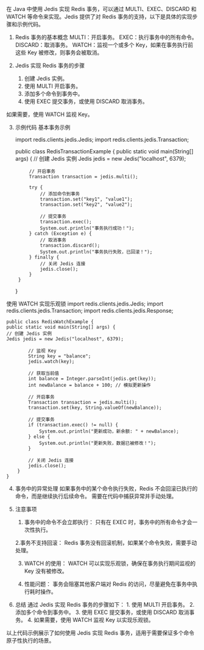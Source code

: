 在 Java 中使用 Jedis 实现 Redis 事务，可以通过 MULTI、EXEC、DISCARD 和 WATCH 等命令来实现。Jedis 提供了对 Redis 事务的支持，以下是具体的实现步骤和示例代码。

1. Redis 事务的基本概念
    MULTI：开启事务。
    EXEC：执行事务中的所有命令。
    DISCARD：取消事务。
    WATCH：监视一个或多个 Key，如果在事务执行前这些 Key 被修改，则事务会被取消。

2. Jedis 实现 Redis 事务的步骤
    1. 创建 Jedis 实例。
    2. 使用 MULTI 开启事务。
    3. 添加多个命令到事务中。
    4. 使用 EXEC 提交事务，或使用 DISCARD 取消事务。

如果需要，使用 WATCH 监视 Key。

3. 示例代码
   基本事务示例

   import redis.clients.jedis.Jedis;
   import redis.clients.jedis.Transaction;

    public class RedisTransactionExample {
    public static void main(String[] args) {
    // 创建 Jedis 实例
    Jedis jedis = new Jedis("localhost", 6379);
    
            // 开启事务
            Transaction transaction = jedis.multi();
    
            try {
                // 添加命令到事务
                transaction.set("key1", "value1");
                transaction.set("key2", "value2");
    
                // 提交事务
                transaction.exec();
                System.out.println("事务执行成功！");
            } catch (Exception e) {
                // 取消事务
                transaction.discard();
                System.out.println("事务执行失败，已回滚！");
            } finally {
                // 关闭 Jedis 连接
                jedis.close();
            }
        }
    }

使用 WATCH 实现乐观锁
    import redis.clients.jedis.Jedis;
    import redis.clients.jedis.Transaction;
    import redis.clients.jedis.Response;
    
    public class RedisWatchExample {
    public static void main(String[] args) {
    // 创建 Jedis 实例
    Jedis jedis = new Jedis("localhost", 6379);
    
            // 监视 Key
            String key = "balance";
            jedis.watch(key);
    
            // 获取当前值
            int balance = Integer.parseInt(jedis.get(key));
            int newBalance = balance + 100; // 模拟更新操作
    
            // 开启事务
            Transaction transaction = jedis.multi();
            transaction.set(key, String.valueOf(newBalance));
    
            // 提交事务
            if (transaction.exec() != null) {
                System.out.println("更新成功，新余额: " + newBalance);
            } else {
                System.out.println("更新失败，数据已被修改！");
            }
    
            // 关闭 Jedis 连接
            jedis.close();
        }
    }
4. 事务中的异常处理
    如果事务中的某个命令执行失败，Redis 不会回滚已执行的命令，而是继续执行后续命令。
    需要在代码中捕获异常并手动处理。

5. 注意事项
    1. 事务中的命令不会立即执行：
        只有在 EXEC 时，事务中的所有命令才会一次性执行。

    2.事务不支持回滚：
        Redis 事务没有回滚机制，如果某个命令失败，需要手动处理。

    3. WATCH 的使用：
        WATCH 可以实现乐观锁，确保在事务执行期间监视的 Key 没有被修改。

    4. 性能问题：
       事务会阻塞其他客户端对 Redis 的访问，尽量避免在事务中执行耗时操作。

6. 总结
    通过 Jedis 实现 Redis 事务的步骤如下：
        1. 使用 MULTI 开启事务。
        2.添加多个命令到事务中。
        3. 使用 EXEC 提交事务，或使用 DISCARD 取消事务。
        4. 如果需要，使用 WATCH 监视 Key 以实现乐观锁。

以上代码示例展示了如何使用 Jedis 实现 Redis 事务，适用于需要保证多个命令原子性执行的场景。